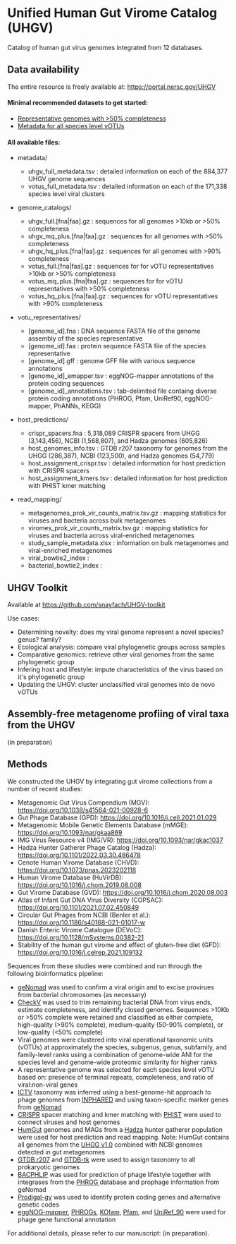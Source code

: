 # Unified Human Gut Virome Catalog (UHGV)

Catalog of human gut virus genomes integrated from 12 databases.

## Data availability

The entire resource is freely available at: https://portal.nersc.gov/UHGV

#### Minimal recommended datasets to get started:

- [Representative genomes with >50% completeness](https://portal.nersc.gov/UHGV/genome_catalogs/votus_mq_plus.fna.gz)
- [Metadata for all species level vOTUs](https://portal.nersc.gov/UHGV/metadata/votus_full_metadata.tsv)

#### All available files:

- metadata/

   - uhgv_full_metadata.tsv : detailed information on each of the 884,377 UHGV genome sequences
   - votus_full_metadata.tsv : detailed information on each of the 171,338 species level viral clusters

- genome_catalogs/

   - uhgv_full.[fna|faa].gz : sequences for all genomes >10kb or >50% completeness 
   - uhgv_mq_plus.[fna|faa].gz : sequences for all genomes with >50% completeness 
   - uhgv_hq_plus.[fna|faa].gz : sequences for all genomes with >90% completeness 
   - votus_full.[fna|faa].gz : sequences for for vOTU representatives >10kb or >50% completeness
   - votus_mq_plus.[fna|faa].gz : sequences for for vOTU representatives with >50% completeness 
   - votus_hq_plus.[fna|faa].gz : sequences for vOTU representatives with >90% completeness 

- votu_representatives/

   - [genome_id].fna : DNA sequence FASTA file of the genome assembly of the species representative
   - [genome_id].faa : protein sequence FASTA file of the species representative
   - [genome_id].gff : genome GFF file with various sequence annotations
   - [genome_id]_emapper.tsv : eggNOG-mapper annotations of the protein coding sequences
   - [genome_id]_annotations.tsv : tab-delimited file containg diverse protein coding annotations (PHROG, Pfam, UniRef90, eggNOG-mapper, PhANNs, KEGG)

- host_predictions/ 

   - crispr_spacers.fna : 5,318,089 CRISPR spacers from UHGG (3,143,456), NCBI (1,568,807), and Hadza genomes (605,826)
   - host_genomes_info.tsv : GTDB r207 taxonomy for genomes from the UHGG (286,387), NCBI (123,500), and Hadza genomes (54,779)
   - host_assignment_crispr.tsv : detailed information for host prediction with CRISPR spacers
   - host_assignment_kmers.tsv : detailed information for host prediction with PHIST kmer matching

- read_mapping/ 

   - metagenomes_prok_vir_counts_matrix.tsv.gz : mapping statistics for viruses and bacteria across bulk metagenomes 
   - viromes_prok_vir_counts_matrix.tsv.gz : mapping statistics for viruses and bacteria across viral-enriched metagenomes 
   - study_sample_metadata.xlsx : information on bulk metagenomes and viral-enriched metagenomes  
   - viral_bowtie2_index : 
   - bacterial_bowtie2_index : 

## UHGV Toolkit

Available at https://github.com/snayfach/UHGV-toolkit

Use cases:

- Determining novelty: does my viral genome represent a novel species? genus? family?
- Ecological analysis: compare viral phylogenetic groups across samples
- Comparative genomics: retrieve other viral genomes from the same phylogenetic group
- Infering host and lifestyle: impute characteristics of the virus based on it's phylogenetic group
- Updating the UHGV: cluster unclassified viral genomes into de novo vOTUs

## Assembly-free metagenome profiing of viral taxa from the UHGV

(in preparation)

## Methods

We constructed the UHGV by integrating gut virome collections from a number of recent studies: 

- Metagenomic Gut Virus Compendium (MGV): https://doi.org/10.1038/s41564-021-00928-6
- Gut Phage Database (GPD): https://doi.org/10.1016/j.cell.2021.01.029
- Metagenomic Mobile Genetic Elements Database (mMGE): https://doi.org/10.1093/nar/gkaa869
- IMG Virus Resource v4 (IMG/VR): https://doi.org/10.1093/nar/gkac1037
- Hadza Hunter Gatherer Phage Catalog (Hadza): https://doi.org/10.1101/2022.03.30.486478
- Cenote Human Virome Database (CHVD): https://doi.org/10.1073/pnas.2023202118
- Human Virome Database (HuVirDB): https://doi.org/10.1016/j.chom.2019.08.008
- Gut Virome Database (GVD): https://doi.org/10.1016/j.chom.2020.08.003
- Atlas of Infant Gut DNA Virus Diversity (COPSAC): https://doi.org/10.1101/2021.07.02.450849
- Circular Gut Phages from NCBI (Benler et al.): https://doi.org/10.1186/s40168-021-01017-w
- Danish Enteric Virome Catalogue (DEVoC): https://doi.org/10.1128/mSystems.00382-21
- Stability of the human gut virome and effect of gluten-free diet (GFD): https://doi.org/10.1016/j.celrep.2021.109132

Sequences from these studies were combined and run through the following bioinformatics pipeline:
- [geNomad](https://portal.nersc.gov/genomad/) was used to confirm a viral origin and to excise provirues from bacterial chromosomes (as necessary)
- [CheckV](https://bitbucket.org/berkeleylab/checkv) was used to trim remaining bacterial DNA from virus ends, estimate completeness, and identify closed genomes. Sequences >10Kb or >50% complete were retained and classified as either complete, high-quality (>90% complete), medium-quality (50-90% complete), or low-quality (<50% complete)
- Viral genomes were clustered into viral operational taxonomic units (vOTUs) at approximately the species, subgenus, genus, subfamily, and family-level ranks using a combination of genome-wide ANI for the species level and genome-wide proteomic similarity for higher ranks
- A representative genome was selected for each species level vOTU based on: presence of terminal repeats, completeness, and ratio of viral:non-viral genes
- [ICTV](https://ictv.global/vmr) taxonomy was inferred using a best-genome-hit approach to phage genomes from [INPHARED](https://github.com/RyanCook94/inphared) and using taxon-specific marker genes from [geNomad](https://portal.nersc.gov/genomad/) 
- [CRISPR](https://github.com/snayfach/MGV/tree/master/crispr_spacers) spacer matching and kmer matching with [PHIST](https://github.com/refresh-bio/PHIST) were used to connect viruses and host genomes
- [HumGut](https://arken.nmbu.no/~larssn/humgut/) genomes and MAGs from a [Hadza](https://www.biorxiv.org/content/10.1101/2022.03.30.486478v2) hunter gatherer population were used for host prediction and read mapping. Note: HumGut contains all genomes from the [UHGG v1.0](http://ftp.ebi.ac.uk/pub/databases/metagenomics/mgnify_genomes/human-gut/v1.0/) combined with NCBI genomes detected in gut metagenomes
- [GTDB r207](https://gtdb.ecogenomic.org/) and [GTDB-tk](https://github.com/Ecogenomics/GTDBTk) were used to assign taxonomy to all prokaryotic genomes
- [BACPHLIP](https://github.com/adamhockenberry/bacphlip) was used for prediction of phage lifestyle together with integrases from the [PHROG ](https://phrogs.lmge.uca.fr/) database and prophage information from geNomad
- [Prodigal-gv](https://github.com/apcamargo/prodigal-gv) was used to identify protein coding genes and alternative genetic codes
- [eggNOG-mapper](https://github.com/eggnogdb/eggnog-mapper), [PHROGs](https://phrogs.lmge.uca.fr/), [KOfam](https://www.genome.jp/ftp/db/kofam/), [Pfam](http://pfam.xfam.org/), and [UniRef_90](https://ftp.uniprot.org/pub/databases/uniprot/current_release/uniref/uniref90/) were used for phage gene functional annotation

For additional details, please refer to our manuscript: (in preparation).
